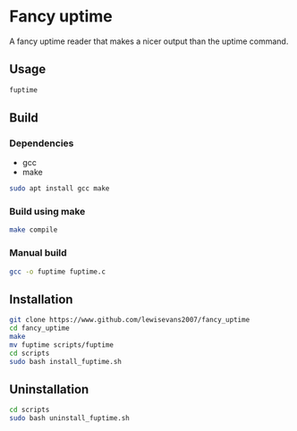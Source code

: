 # Fancy uptime
A fancy uptime reader that makes a nicer output than the uptime command.

## Usage
```bash
fuptime
```

## Build
### Dependencies
- gcc
- make
```bash
sudo apt install gcc make
```
### Build using make
```bash
make compile
```
### Manual build
```bash
gcc -o fuptime fuptime.c
```

## Installation
```bash
git clone https://www.github.com/lewisevans2007/fancy_uptime
cd fancy_uptime
make
mv fuptime scripts/fuptime
cd scripts
sudo bash install_fuptime.sh
```
## Uninstallation
```bash
cd scripts
sudo bash uninstall_fuptime.sh
```